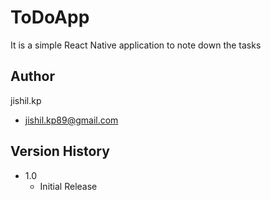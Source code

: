 # ToDoApp

It is a simple React Native application to note down the tasks

## Author

jishil.kp
* jishil.kp89@gmail.com

## Version History

* 1.0
    * Initial Release

